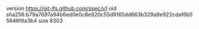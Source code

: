 version https://git-lfs.github.com/spec/v1
oid sha256:b79a7697a94b6ed0e0c8e920c55d9165dd663b329a9e922cdaf6b55646f6a3b4
size 8303
